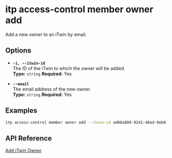 # itp access-control member owner add

Add a new owner to an iTwin by email.

## Options

- **`-i, --itwin-id`**  
  The ID of the iTwin to which the owner will be added.  
  **Type:** `string` **Required:** Yes

- **`--email`**  
  The email address of the new owner.  
  **Type:** `string` **Required:** Yes

## Examples

```bash
itp access-control member owner add --itwin-id ad0ba809-9241-48ad-9eb0-c8038c1a1d51 --email john.owner@example.com
```

## API Reference

[Add iTwin Owner](https://developer.bentley.com/apis/access-control-v2/operations/add-itwin-owner-member/)
